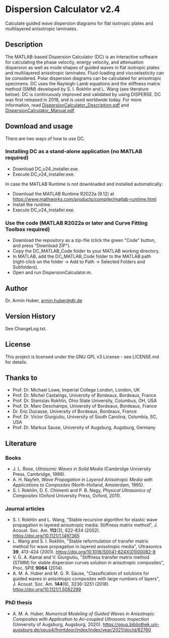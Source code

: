# Dispersion Calculator v2.4

Calculate guided wave dispersion diagrams for flat isotropic plates and multilayered anisotropic laminates.

## Description
The MATLAB-based Dispersion Calculator (DC) is an interactive software for calculating the phase velocity, energy velocity, and attenuation dispersion as well as mode shapes of guided waves in flat isotropic plates and multilayered anisotropic laminates. Fluid-loading and viscoelasticity can be considered. Polar dispersion diagrams can be calculated for anisotropic specimens. DC uses the Rayleigh-Lamb equations and the stiffness matrix method (SMM) developed by S. I. Rokhlin and L. Wang (see literature below). DC is continuously improved and validated by using DISPERSE. DC was first released in 2018, and is used worldwide today. For more information, read [DispersionCalculator_Description.pdf](https://github.com/ArminHuber/Dispersion-Calculator/files/11271206/DispersionCalculator_Description.pdf) and [DispersionCalculator_Manual.pdf](https://github.com/ArminHuber/Dispersion-Calculator/files/11271208/DispersionCalculator_Manual.pdf)

## Download and usage

There are two ways of how to use DC.

### Installing DC as a stand-alone application (no MATLAB required)

* Download DC_v24_installer.exe.
* Execute DC_v24_installer.exe.

In case the MATLAB Runtime is not downloaded and installed automatically:

* Download the MATLAB Runtime R2022a (9.12) at https://www.mathworks.com/products/compiler/matlab-runtime.html
* Install the runtime.
* Execute DC_v24_installer.exe.

### Use the code (MATLAB R2022a or later and Curve Fitting Toolbox required)
* Download the repository as a zip-file (click the green "Code" button, and press "Download ZIP").
* Copy the DC_MATLAB_Code folder to your MATLAB working directory.
* In MATLAB, add the DC_MATLAB_Code folder to the MATLAB path (right-click on the folder -> Add to Path -> Selected Folders and Subfolders).
* Open and run DispersionCalculator.m.

## Author

Dr. Armin Huber, armin.huber@dlr.de

## Version History

See ChangeLog.txt.

## License

This project is licensed under the GNU GPL v3 License - see LICENSE.md for details.

## Thanks to

* Prof. Dr. Michael Lowe, Imperial College London, London, UK 
* Prof. Dr. Michel Castaings, University of Bordeaux, Bordeaux, France
* Prof. Dr. Stanislav Rokhlin, Ohio State University, Columbus, OH, USA
* Prof. Dr. Marc Deschamps, University of Bordeaux, Bordeaux, France  
* Dr. Eric Ducasse, University of Bordeaux, Bordeaux, France   
* Prof. Dr. Victor Giurgiutiu, University of South Carolina, Columbia, SC, USA
* Prof. Dr. Markus Sause, University of Augsburg, Augsburg, Germany

## Literature

### Books

* J. L. Rose, *Ultrasonic Waves in Solid Media* (Cambridge University Press, Cambridge, 1999).
* A. H. Nayfeh, *Wave Propagation in Layered Anisotropic Media with Applications to Composites* (North-Holland, Amsterdam, 1995).
* S. I. Rokhlin, D. E. Chimenti and P. B. Nagy, *Physical Ultrasonics of Composites* (Oxford University Press, Oxford, 2011).

### Journal articles

* S. I. Rokhlin and L. Wang, "Stable recursive algorithm for elastic wave propagation in layered anisotropic media: Stiffness matrix method", J. Acoust. Soc. Am. **112**(3), 822-834 (2002). https://doi.org/10.1121/1.1497365
* L. Wang and S. I. Rokhlin, "Stable reformulation of transfer matrix method for wave propagation in layered anisotropic media", Ultrasonics **39**, 413-424 (2001). https://doi.org/10.1016/S0041-624X(01)00082-8
* V. G. A. Kamal and V. Giurgiutiu, "Stiffness transfer matrix method (STMM) for stable dispersion curves solution in anisotropic composites", Proc. SPIE **9064** (2014).
* A. M. A. Huber and M. G. R. Sause, "Classification of solutions for guided waves in anisotropic composites with large numbers of layers", J. Acoust. Soc. Am. **144**(6), 3236-3251 (2018). https://doi.org/10.1121/1.5082299

### PhD thesis

* A. M. A. Huber, *Numerical Modeling of Guided Waves in Anisotropic Composites with Application to Air-coupled Ultrasonic Inspection* (University of Augsburg, Augsburg, 2020). https://opus.bibliothek.uni-augsburg.de/opus4/frontdoor/index/index/year/2021/docId/82760
